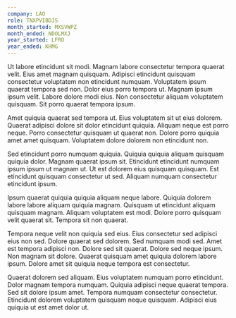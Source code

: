 ```yaml
---
company: LAO
role: TNXPVIBDJS
month_started: MXSVWPZ
month_ended: NDOLMXJ
year_started: LFRO
year_ended: KHMG
---
```


Ut labore etincidunt sit modi. Magnam labore consectetur tempora quaerat velit. Eius amet magnam quisquam. Adipisci etincidunt quisquam consectetur voluptatem non etincidunt numquam. Voluptatem ipsum quaerat tempora sed non. Dolor eius porro tempora ut. Magnam ipsum ipsum velit. Labore dolore modi eius. Non consectetur aliquam voluptatem quisquam. Sit porro quaerat tempora ipsum.

Amet quiquia quaerat sed tempora ut. Eius voluptatem sit ut eius dolorem. Quaerat adipisci dolore sit dolor etincidunt quiquia. Aliquam neque est porro neque. Porro consectetur quisquam ut quaerat non. Dolore porro quiquia amet amet quisquam. Voluptatem dolore dolorem non etincidunt non.

Sed etincidunt porro numquam quiquia. Quiquia quiquia aliquam quisquam quiquia dolor. Magnam quaerat ipsum sit. Etincidunt etincidunt numquam ipsum ipsum ut magnam ut. Ut est dolorem eius quisquam quisquam. Est etincidunt quisquam consectetur ut sed. Aliquam numquam consectetur etincidunt ipsum.

Ipsum quaerat quiquia quiquia aliquam neque labore. Quiquia dolorem labore labore aliquam quiquia magnam. Quisquam ut etincidunt aliquam quisquam magnam. Aliquam voluptatem est modi. Dolore porro quisquam velit quaerat sit. Tempora sit non quaerat.

Tempora neque velit non quiquia sed eius. Eius consectetur sed adipisci eius non sed. Dolore quaerat sed dolorem. Sed numquam modi sed. Amet est tempora adipisci non. Dolore sed sit quaerat. Dolore sed neque ipsum. Non magnam sit dolore. Quaerat quisquam amet quiquia dolorem labore ipsum. Dolore amet sit quiquia neque tempora est consectetur.

Quaerat dolorem sed aliquam. Eius voluptatem numquam porro etincidunt. Dolor magnam tempora numquam. Quiquia adipisci neque quaerat tempora. Sed sit dolore ipsum amet. Tempora numquam consectetur consectetur. Etincidunt dolorem voluptatem quisquam neque quisquam. Adipisci eius quiquia ut est amet dolor ut.
    
